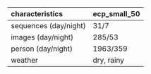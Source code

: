 | characteristics       | ecp_small_50   |
|:----------------------|:---------------|
| sequences (day/night) | 31/7           |
| images (day/night)    | 285/53         |
| person (day/night)    | 1963/359       |
| weather               | dry, rainy     |
